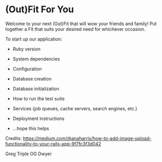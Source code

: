 # (Out)Fit For You

Welcome to your next (Out)Fit that will wow your friends and family! Put together a Fit that suits your desired need for whichever occasion.

To start up our application:

* Ruby version

* System dependencies

* Configuration

* Database creation

* Database initialization

* How to run the test suite

* Services (job queues, cache servers, search engines, etc.)

* Deployment instructions

* ...hope this helps


Credits:
https://medium.com/@anaharris/how-to-add-image-upload-functionality-to-your-rails-app-9f7fc3f3d042

Greg Triple OG Dwyer
